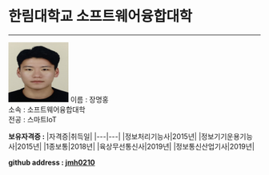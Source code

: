 # 한림대학교 소프트웨어융합대학
---
<p>
<span><img src = 증명사진.jpg height = 120 width = 120></span>

<span>
이름 : 장명홍<br>
소속 : 소프트웨어융합대학<br>
전공 : 스마트IoT
</span></p>

**보유자격증 :**
|자격증|취득일|
|---|---|
|정보처리기능사|2015년|
|정보기기운용기능사|2015년|
|1종보통|2018년|
|육상무선통신사|2019년|
|정보통신산업기사|2019년|

**github address : [jmh0210][github]**

[github]:http://github.com/jmh0210
